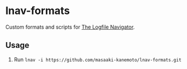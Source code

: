 # lnav-formats
Custom formats and scripts for [The Logfile Navigator](https://lnav.org/).

## Usage
1. Run `lnav -i https://github.com/masaaki-kanemoto/lnav-formats.git`